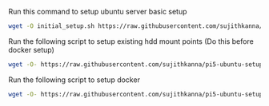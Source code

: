 Run this command to setup ubuntu server basic setup
```bash
wget -O initial_setup.sh https://raw.githubusercontent.com/sujithkanna/pi5-ubuntu-setup/refs/heads/main/initial_setup.sh | sudo bash
```

Run the following script to setup existing hdd mount points (Do this before docker setup)
```bash
wget -O- https://raw.githubusercontent.com/sujithkanna/pi5-ubuntu-setup/refs/heads/main/hdd_setup.py | sudo python3
```

Run the following script to setup docker
```bash
wget -O- https://raw.githubusercontent.com/sujithkanna/pi5-ubuntu-setup/refs/heads/main/docker_setup.py | python3
```
